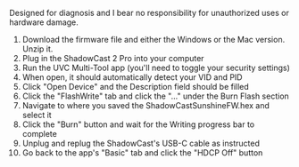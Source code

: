 Designed for diagnosis and I bear no responsibility for unauthorized uses or hardware damage. <br>
1. Download the firmware file and either the Windows or the Mac version.  Unzip it. <br>
2. Plug in the ShadowCast 2 Pro into your computer <br>
3. Run the UVC Multi-Tool app (you'll need to toggle your security settings) <br>
4. When open, it should automatically detect your VID and PID <br>
5. Click "Open Device" and the Description field should be filled <br>
6. Click the "FlashWrite" tab and click the "..." under the Burn Flash section <br>
7. Navigate to where you saved the ShadowCastSunshineFW.hex and select it <br>
8. Click the "Burn" button and wait for the Writing progress bar to complete <br>
9. Unplug and replug the ShadowCast's USB-C cable as instructed <br>
10. Go back to the app's "Basic" tab and click the "HDCP Off" button <br>


